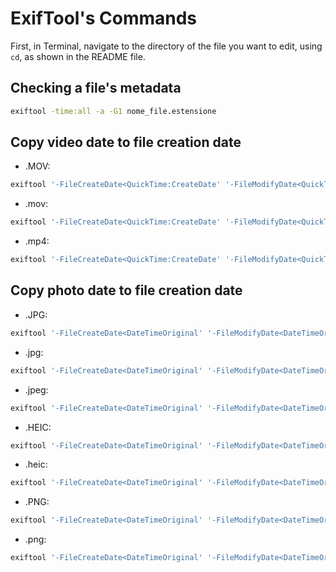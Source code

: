 # ExifTool's Commands
First, in Terminal, navigate to the directory of the file you want to edit, using `cd`, as shown in the README file.

## Checking a file's metadata
```Bash
exiftool -time:all -a -G1 nome_file.estensione
```

## Copy video date to file creation date
- .MOV:  
```Bash
exiftool '-FileCreateDate<QuickTime:CreateDate' '-FileModifyDate<QuickTime:CreateDate' -overwrite_original *.MOV
```
- .mov:  
```Bash
exiftool '-FileCreateDate<QuickTime:CreateDate' '-FileModifyDate<QuickTime:CreateDate' -overwrite_original *.mov
```
- .mp4:  
```Bash
exiftool '-FileCreateDate<QuickTime:CreateDate' '-FileModifyDate<QuickTime:CreateDate' -overwrite_original *.mp4
```

## Copy photo date to file creation date
- .JPG:  
```Bash
exiftool '-FileCreateDate<DateTimeOriginal' '-FileModifyDate<DateTimeOriginal' -overwrite_original *.JPG
```
- .jpg:  
```Bash
exiftool '-FileCreateDate<DateTimeOriginal' '-FileModifyDate<DateTimeOriginal' -overwrite_original *.jpg
```
- .jpeg:  
```Bash
exiftool '-FileCreateDate<DateTimeOriginal' '-FileModifyDate<DateTimeOriginal' -overwrite_original *.jpeg
```
- .HEIC:  
```Bash
exiftool '-FileCreateDate<DateTimeOriginal' '-FileModifyDate<DateTimeOriginal' -overwrite_original *.HEIC
```
- .heic:  
```Bash
exiftool '-FileCreateDate<DateTimeOriginal' '-FileModifyDate<DateTimeOriginal' -overwrite_original *.heic
```
- .PNG:  
```Bash
exiftool '-FileCreateDate<DateTimeOriginal' '-FileModifyDate<DateTimeOriginal' -overwrite_original *.PNG
```
- .png:  
```Bash
exiftool '-FileCreateDate<DateTimeOriginal' '-FileModifyDate<DateTimeOriginal' -overwrite_original *.png
```
